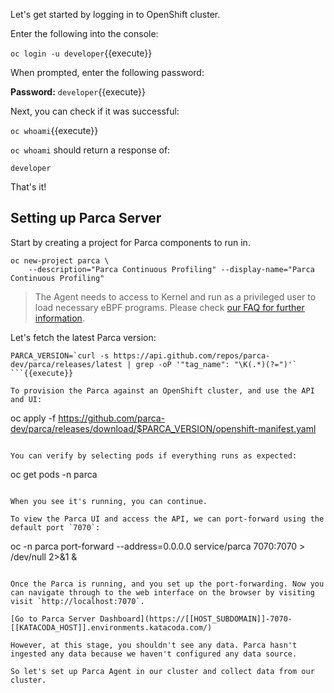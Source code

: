 Let's get started by logging in to OpenShift cluster.

Enter the following into the console:

`oc login -u developer`{{execute}}

When prompted, enter the following password:

**Password:** `developer`{{execute}}

Next, you can check if it was successful:

`oc whoami`{{execute}}

`oc whoami` should return a response of:

`developer`

That's it!

## Setting up Parca Server

Start by creating a project for Parca components to run in.

```shell
oc new-project parca \
    --description="Parca Continuous Profiling" --display-name="Parca Continuous Profiling"
```

> The Agent needs to access to Kernel and run as a privileged user to load necessary eBPF programs. Please check [our FAQ for further information](/docs/faq#since-parca-agent-has-to-run-as-root-for-ebpf-what-are-the-security-considerations).

Let's fetch the latest Parca version:

```
PARCA_VERSION=`curl -s https://api.github.com/repos/parca-dev/parca/releases/latest | grep -oP '"tag_name": "\K(.*)(?=")'`
```{{execute}}

To provision the Parca against an OpenShift cluster, and use the API and UI:

```
oc apply -f https://github.com/parca-dev/parca/releases/download/$PARCA_VERSION/openshift-manifest.yaml
```{{execute}}

You can verify by selecting pods if everything runs as expected:

```
oc get pods -n parca
```{{execute}}

When you see it's running, you can continue.

To view the Parca UI and access the API, we can port-forward using the default port `7070`:

```
oc -n parca port-forward --address=0.0.0.0 service/parca 7070:7070 > /dev/null 2>&1 &
```{{execute}}

Once the Parca is running, and you set up the port-forwarding. Now you can navigate through to the web interface on the browser by visiting visit `http://localhost:7070`.

[Go to Parca Server Dashboard](https://[[HOST_SUBDOMAIN]]-7070-[[KATACODA_HOST]].environments.katacoda.com/)

However, at this stage, you shouldn't see any data. Parca hasn't ingested any data because we haven't configured any data source.

So let's set up Parca Agent in our cluster and collect data from our cluster.
